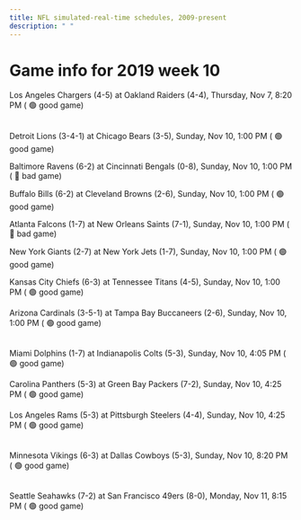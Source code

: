 ```yaml
---
title: NFL simulated-real-time schedules, 2009-present
description: " "
---
```


# Game info for 2019 week 10

Los Angeles Chargers (4-5) at Oakland Raiders (4-4), Thursday, Nov 7, 8:20 PM (	:green_circle: good game)

<br/>Detroit Lions (3-4-1) at Chicago Bears (3-5), Sunday, Nov 10, 1:00 PM (	:green_circle: good game)

Baltimore Ravens (6-2) at Cincinnati Bengals (0-8), Sunday, Nov 10, 1:00 PM (	:red_circle: bad game)

Buffalo Bills (6-2) at Cleveland Browns (2-6), Sunday, Nov 10, 1:00 PM (	:green_circle: good game)

Atlanta Falcons (1-7) at New Orleans Saints (7-1), Sunday, Nov 10, 1:00 PM (	:red_circle: bad game)

New York Giants (2-7) at New York Jets (1-7), Sunday, Nov 10, 1:00 PM (	:green_circle: good game)

Kansas City Chiefs (6-3) at Tennessee Titans (4-5), Sunday, Nov 10, 1:00 PM (	:green_circle: good game)

Arizona Cardinals (3-5-1) at Tampa Bay Buccaneers (2-6), Sunday, Nov 10, 1:00 PM (	:green_circle: good game)

<br/>Miami Dolphins (1-7) at Indianapolis Colts (5-3), Sunday, Nov 10, 4:05 PM (	:green_circle: good game)

Carolina Panthers (5-3) at Green Bay Packers (7-2), Sunday, Nov 10, 4:25 PM (	:green_circle: good game)

Los Angeles Rams (5-3) at Pittsburgh Steelers (4-4), Sunday, Nov 10, 4:25 PM (	:green_circle: good game)

<br/>Minnesota Vikings (6-3) at Dallas Cowboys (5-3), Sunday, Nov 10, 8:20 PM (	:green_circle: good game)

<br/>Seattle Seahawks (7-2) at San Francisco 49ers (8-0), Monday, Nov 11, 8:15 PM (	:green_circle: good game)

